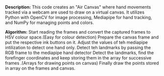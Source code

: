 **Description:**
This code creates an "Air Canvas" where hand movements tracked via a webcam are used to draw on a virtual canvas.
It utilizes Python with OpenCV for image processing, Mediapipe for hand tracking, and NumPy for managing points and colors.


**Algorithm:**
Start reading the frames and convert the captured frames to HSV colour space.(Easy for colour detection)
Prepare the canvas frame and put the respective ink buttons on it.
Adjust the values of teh mediapipe intilization to detect one hand only.
Detect teh landmarks by passing the RGB frame to the mediapipe hand detector
Detect the landmarks, find the forefinger coordinates and keep storing them in the array for successive frames .(Arrays for drawing points on canvas)
Finally draw the points stored in array on the frames and canvas.
